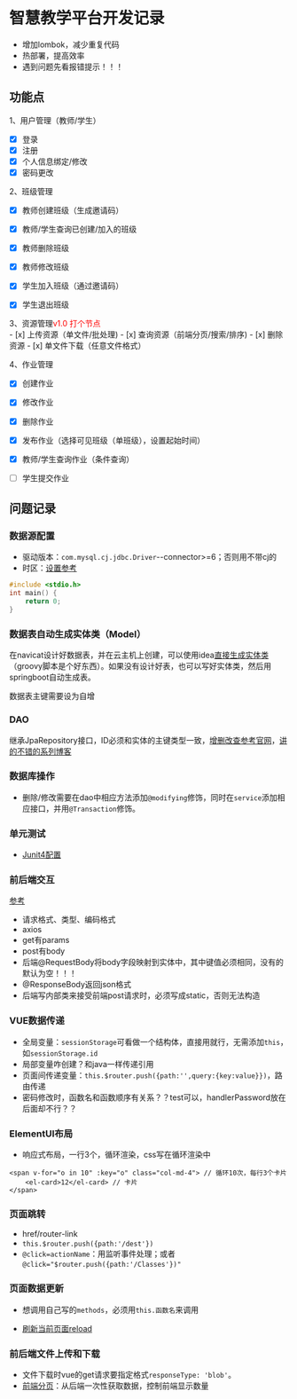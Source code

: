 # 智慧教学平台开发记录

+ 增加lombok，减少重复代码
+ 热部署，提高效率
+ 遇到问题先看报错提示！！！

## 功能点

1、用户管理（教师/学生）

- [x] 登录
- [x] 注册
- [x] 个人信息绑定/修改
- [x] 密码更改

2、班级管理

- [x] 教师创建班级（生成邀请码）
- [x] 教师/学生查询已创建/加入的班级
- [x] 教师删除班级
- [x] 教师修改班级

- [x] 学生加入班级（通过邀请码）
- [x] 学生退出班级

<div>3、资源管理<span style="color:red">v1.0 打个节点</span></div>
- [x] 上传资源（单文件/批处理)
- [x] 查询资源（前端分页/搜索/排序)
- [x] 删除资源
- [x] 单文件下载（任意文件格式）

4、作业管理

- [x] 创建作业
- [x] 修改作业
- [x] 删除作业
- [x] 发布作业（选择可见班级（单班级），设置起始时间）
- [x] 教师/学生查询作业（条件查询）
- [ ] 学生提交作业


## 问题记录

### 数据源配置

+ 驱动版本：`com.mysql.cj.jdbc.Driver`--connector>=6；否则用不带cj的
+ 时区：[设置参考](https://blog.csdn.net/superdangbo/article/details/78732700)

```c
#include <stdio.h>
int main() {
	return 0;
}
```

### 数据表自动生成实体类（Model）

在navicat设计好数据表，并在云主机上创建，可以使用idea[直接生成实体类](https://blog.csdn.net/qq_34371461/article/details/80571281#commentBox)（groovy脚本是个好东西）。如果没有设计好表，也可以写好实体类，然后用springboot自动生成表。

数据表主键需要设为自增


### DAO

继承JpaRepository接口，ID必须和实体的主键类型一致，[增删改查参考官网](https://docs.spring.io/spring-data/jpa/docs/2.2.2.RELEASE/reference/html/#jpa.java-config)，[讲的不错的系列博客](https://blog.csdn.net/ljk126wy/article/details/82819948)

### 数据库操作

+ 删除/修改需要在dao中相应方法添加`@modifying`修饰，同时在`service`添加相应接口，并用`@Transaction`修饰。

### 单元测试

+ [Junit4配置](https://blog.csdn.net/weixin_39800144/article/details/79241620)

### 前后端交互

[参考](https://blog.csdn.net/justry_deng/article/details/80972817)

+ 请求格式、类型、编码格式
+ axios
+ get有params
+ post有body
+ 后端@RequestBody将body字段映射到实体中，其中键值必须相同，没有的默认为空！！！
+ @ResponseBody返回json格式
+ 后端写内部类来接受前端post请求时，必须写成static，否则无法构造

### VUE数据传递

+ 全局变量：`sessionStorage`可看做一个结构体，直接用就行，无需添加`this`，如`sessionStorage.id`
+ 局部变量咋创建？和java一样传递引用
+ 页面间传递变量：`this.$router.push({path:'',query:{key:value}})`，路由传递
+ 密码修改时，函数名和函数顺序有关系？？test可以，handlerPassword放在后面却不行？？

### ElementUI布局

+ 响应式布局，一行3个，循环渲染，css写在循环渲染中

```vue
<span v-for="o in 10" :key="o" class="col-md-4"> // 循环10次，每行3个卡片
    <el-card>12</el-card> // 卡片
</span>
```

### 页面跳转

+ href/router-link
+ `this.$router.push({path:'/dest'})`
+ `@click=actionName`：用监听事件处理；或者`@click="$router.push({path:'/Classes'})"`

### 页面数据更新

+ 想调用自己写的`methods`，必须用`this.函数名`来调用

+ [刷新当前页面reload](https://segmentfault.com/a/1190000017007631)

### 前后端文件上传和下载

+ 文件下载时vue的get请求要指定格式`responseType: 'blob'`。
+ [前端分页](https://blog.csdn.net/weixin_37695006/article/details/85319527)：从后端一次性获取数据，控制前端显示数量

  